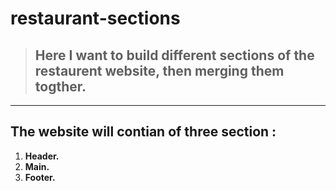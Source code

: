 # restaurant-sections

> ## Here I want to build different sections of the restaurent website, then merging them togther.

***
## The website will contian of three section :
1. **Header.**
1. **Main.**
1. **Footer.**

